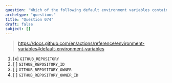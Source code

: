 ```yaml
---
question: "Which of the following default environment variables contains the full name of the repository where the workflow is running?"
archetype: "questions"
title: "Question 074"
draft: false
subject: []
---
```



> https://docs.github.com/en/actions/reference/environment-variables#default-environment-variables

1. [x] `GITHUB_REPOSITORY`
2. [ ] `GITHUB_REPOSITORY_ID`
3. [ ] `GITHUB_REPOSITORY_OWNER`
4. [ ] `GITHUB_REPOSITORY_OWNER_ID`
